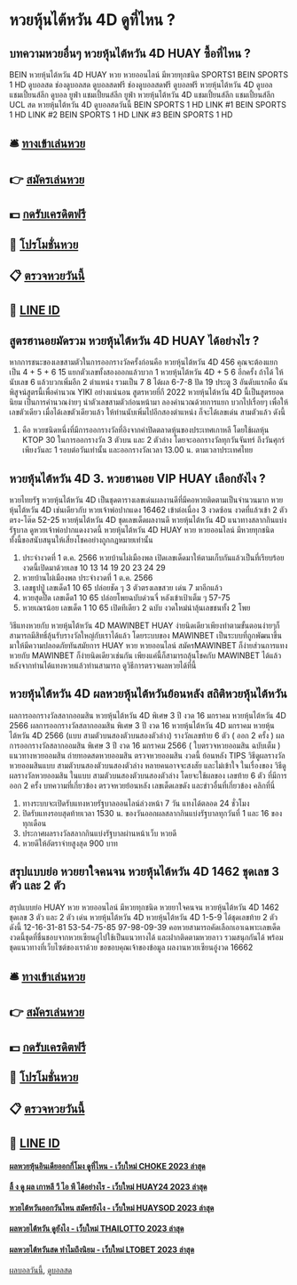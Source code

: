# หวยหุ้นไต้หวัน 4D ดูที่ไหน ?
## บทความหวยอื่นๆ หวยหุ้นไต้หวัน 4D HUAY ซื้อที่ไหน ?
BEIN หวยหุ้นไต้หวัน 4D HUAY หวย หวยออนไลน์ มีหวยทุกชนิด SPORTS1 BEIN SPORTS 1 HD ดูบอลสด ช่องดูบอลสด ดูบอลสดฟรี ช่องดูบอลสดฟรี ดูบอลฟรี หวยหุ้นไต้หวัน 4D ดูบอล แชมเปี้ยนส์ลีก ดูบอล ยูฟ่า แชมเปี้ยนส์ลีก ยูฟ่า หวยหุ้นไต้หวัน 4D แชมเปี้ยนส์ลีก แชมเปี้ยนส์ลีก UCL สด หวยหุ้นไต้หวัน 4D ดูบอลสดวันนี้
BEIN SPORTS 1 HD
LINK #1 BEIN SPORTS 1 HD
LINK #2 BEIN SPORTS 1 HD
LINK #3 BEIN SPORTS 1 HD

## 🛎 [ทางเข้าเล่นหวย](https://bit.ly/3BG5bNw)
## 👉 [สมัครเล่นหวย](https://bit.ly/3BG5bNw)
## 💵 [กดรับเครดิตฟรี](https://bit.ly/3C3mvgS)
## 👑 [โปรโมชั่นหวย](https://bit.ly/3C3mvgS)
## 📋 [ตรวจหวยวันนี้](https://bit.ly/3C3mvgS)
## 📱 [LINE ID](https://bit.ly/3C3mvgS)

## สูตรฮานอยมัดรวม หวยหุ้นไต้หวัน 4D HUAY ได้อย่างไร ?
หากการชนะของเลขสามตัวในการออกรางวัลครั้งก่อนคือ หวยหุ้นไต้หวัน 4D 456 คุณจะต้องแยกเป็น 4 + 5 + 6 15 แยกตัวเลขทั้งสองออกแล้วบวก 1 หวยหุ้นไต้หวัน 4D + 5 6 อีกครั้ง ถ้าได้ ให้นับเลข 6 แล้วบวกเพิ่มอีก 2 ตำแหน่ง รวมเป็น 7 8 ได้ผล 6-7-8 ปัด 19 ประตู 3 อันดับแรกคือ ฉันพิสูจน์สูตรนี้เพื่อคำนวณ YIKI อย่างแน่นอน
สูตรหวยยี่กี 2022 หวยหุ้นไต้หวัน 4D นี้เป็นสูตรยอดนิยม เป็นการคำนวณง่ายๆ นำตัวเลขสามตัวก่อนหน้ามา ลองคำนวณด้วยการแยก บวกไปเรื่อยๆ เพื่อให้เลขตัวเดียว เมื่อได้เลขตัวเดียวแล้ว ให้ท่านนับเพิ่มไปอีกสองตำแหน่ง ก็จะได้เลขเด่น สามตัวแล้ว ดังนี้
1. คือ หวยชนิดหนึ่งที่มีการออกรางวัลที่อิงจากค่าปิดตลาดหุ้นของประเทศเกาหลี โดยใช้ผลหุ้น KTOP 30 ในการออกรางวัล 3 ตัวบน และ 2 ตัวล่าง โดยจะออกรางวัลทุกวันจันทร์ ถึงวันศุกร์ เพียงวันละ 1 รอบต่อวันเท่านั้น และออกรางวัลเวลา 13.00 น. ตามเวลาประเทศไทย

## หวยหุ้นไต้หวัน 4D 3. หวยฮานอย VIP HUAY เลือกยังไง ?
หวยไทยรัฐ หวยหุ้นไต้หวัน 4D เป็นชุดตารางเลขเด่นผลงานดีที่มีคอหวยติดตามเป็นจำนวนมาก หวยหุ้นไต้หวัน 4D เช่นเดียวกับ หวยเจ้าพ่อปากแดง 16462 เข้าต่อเนื่อง 3 งวดซ้อน งวดที่แล้วเข้า 2 ตัวตรง-โต๊ด 52-25 หวยหุ้นไต้หวัน 4D ชุดเลขเด็ดผลงานดี หวยหุ้นไต้หวัน 4D แนวทางสลากกินแบ่งรัฐบาล ดูหวยเจ้าพ่อปากแดงงวดนี้ หวยหุ้นไต้หวัน 4D HUAY หวย หวยออนไลน์ มีหวยทุกชนิด ทั้งนี้ขอสนับสนุนให้เสี่ยงโชคอย่างถูกกฎหมายเท่านั้น
1. ประจำงวดที่ 1 ต.ค. 2566 หวยบ้านไผ่เมืองพล เปิดเลขเด็ดมาให้ตามเก็บกันแล้วเป็นที่เรียบร้อย งวดนี้เปิดมาด้วยเลข 10 13 14 19 20 23 24 29
2. หวยบ้านไผ่เมืองพล ประจำงวดที่ 1 ต.ค. 2566
3. เลขธูปปู่ เลขเด็ด1 10 65 ปล่อยชัด ๆ 3 ตัวตรงเลขสวย เด่น 7 มาอีกแล้ว
4. หวยสุดปี๊ด เลขเด็ด1 10 65 ปล่อยโพยฉบับด่วนจี๋ หลังเข้าเป้าเต็ม ๆ 57-75
5. หวยเณรน้อย เลขเด็ด 1 10 65 เปิดทีเดียว 2 ฉบับ งวดใหม่น่าลุ้นเลขชนทั้ง 2 โพย

วิธีแทงหวยกับ หวยหุ้นไต้หวัน 4D MAWINBET HUAY ง่ายนิดเดียวเพียงทำตามขั้นตอนง่ายๆก็สามารถมีสิทธิ์ลุ้นรับรางวัลใหญ่กับเราได้แล้ว โดยระบบของ MAWINBET เป็นระบบที่ถูกพัฒนาขึ้นมาให้มีความปลอดภัยทันสมัยการ HUAY หวย หวยออนไลน์ สมัครMAWINBET ก็ง่ายส่วนการแทงหวยกับ MAWINBET ก็ง่ายนิดเดียวเช่นกัน
เพียงแค่นี้ก็สามารถลุ้นโชคกับ MAWINBET ได้แล้ว หลังจากท่านได้แทงหวยแล้วท่านสามารถ ดูวิธีการตรวจผลหวยได้ที่นี้

## หวยหุ้นไต้หวัน 4D ผลหวยหุ้นไต้หวันย้อนหลัง สถิติหวยหุ้นไต้หวัน
ผลการออกรางวัลสลากออมสิน หวยหุ้นไต้หวัน 4D พิเศษ 3 ปี งวด 16 มกราคม หวยหุ้นไต้หวัน 4D 2566
ผลการออกรางวัลสลากออมสิน พิเศษ 3 ปี งวด 16 หวยหุ้นไต้หวัน 4D มกราคม หวยหุ้นไต้หวัน 4D 2566 (แบบ สามตัวบนสองตัวบนสองตัวล่าง)
รางวัลเลขท้าย 6 ตัว ( ออก 2 ครั้ง )
ผลการออกรางวัลสลากออมสิน พิเศษ 3 ปี งวด 16 มกราคม 2566 ( ใบตรวจหวยออมสิน ฉบับเต็ม )
 แนวทางหวยออมสิน ถ่ายทอดสดหวยออมสิน ตรวจหวยออมสิน งวดนี้ ย้อนหลัง 
TIPS วิธีดูผลรางวัลหวยออมสินแบบ สามตัวบนสองตัวบนสองตัวล่าง
หลายคนอาจจะสงสัย และไม่เข้าใจ ในเรื่องของ วิธีดูผลรางวัลหวยออมสิน ในแบบ สามตัวบนสองตัวบนสองตัวล่าง โดยจะใช้ผลของ เลขท้าย 6 ตัว ที่มีการออก 2 ครั้ง
บทความที่เกี่ยวข้อง
ตรวจหวยย้อนหลัง เลขเด็ดเลขดัง และข่าวอื่นที่เกี่ยวข้อง คลิกที่นี่
1. ทางระบบจะเปิดรับแทงหวยรัฐบาลออนไลน์ล่วงหน้า 7 วัน แทงได้ตลอด 24 ชั่วโมง
2. ปิดรับแทงรอบสุดท้ายเวลา 1530 น. ของวันออกผลสลากกินแบ่งรัฐบาลทุกวันที่ 1 และ 16 ของทุกเดือน
3. ประกาศผลรางวัลสลากกินแบ่งรัฐบาลผ่านหน้าเว็บ หวยดี
4. หวยดีให้อัตราจ่ายสูงสุด 900 บาท

## สรุปแบบย่อ หวยยาใจคนจน หวยหุ้นไต้หวัน 4D 1462 ชุดเลข 3 ตัว และ 2 ตัว
สรุปแบบย่อ HUAY หวย หวยออนไลน์ มีหวยทุกชนิด หวยยาใจคนจน หวยหุ้นไต้หวัน 4D 1462 ชุดเลข 3 ตัว และ 2 ตัว เด่น หวยหุ้นไต้หวัน 4D หวยหุ้นไต้หวัน 4D 1-5-9 ได้ชุดเลขท้าย 2 ตัว ดังนี้
12-16-31-81
53-54-75-85
97-98-09-39
คอหวยสามารถคัดเลือกเอาเฉพาะเลขเด็ดงวดนี้ชุดที่ชื่นชอบจากหวยเซียนอู๋ไปใช้เป็นแนวทางได้ และฝากติดตามหวยลาว รวมสนุกกันได้ พร้อมชุดแนวทางที่เว็บไซต์ของเราด้วย
ขอขอบคุณเจ้าของข้อมูล
ผลงานหวยเซียนอู๋งวด 16662


## 🛎 [ทางเข้าเล่นหวย](https://bit.ly/3BG5bNw)
## 👉 [สมัครเล่นหวย](https://bit.ly/3BG5bNw)
## 💵 [กดรับเครดิตฟรี](https://bit.ly/3C3mvgS)
## 👑 [โปรโมชั่นหวย](https://bit.ly/3C3mvgS)
## 📋 [ตรวจหวยวันนี้](https://bit.ly/3C3mvgS)
## 📱 [LINE ID](https://bit.ly/3C3mvgS)

#### [ผลหวยหุ้นอินเดียออกกี่โมง ดูที่ไหน - เว็บใหม่ CHOKE 2023 ล่าสุด](https://atom.io/themes/ผลหวยหุ้นอินเดียออกกี่โมง%20ดูที่ไหน%20-%20เว็บใหม่%20choke%202023%20ล่าสุด)
#### [ลิ้ ง ดู ผล เกาหลี วี ไอ พี ได้อย่างไร - เว็บใหม่ HUAY24 2023 ล่าสุด](https://atom.io/themes/ลิ้%20ง%20ดู%20ผล%20เกาหลี%20วี%20ไอ%20พี%20ได้อย่างไร%20-%20เว็บใหม่%20huay24%202023%20ล่าสุด)
#### [หวยไต้หวันออกวันไหน สมัครยังไง - เว็บใหม่ HUAYSOD 2023 ล่าสุด](https://atom.io/themes/หวยไต้หวันออกวันไหน%20สมัครยังไง%20-%20เว็บใหม่%20huaysod%202023%20ล่าสุด)
#### [ผลหวยไต้หวัน ดูยังไง - เว็บใหม่ THAILOTTO 2023 ล่าสุด](https://atom.io/themes/ผลหวยไต้หวัน%20ดูยังไง%20-%20เว็บใหม่%20thailotto%202023%20ล่าสุด)
#### [ผลหวยไต้หวันสด ทำไมถึงนิยม - เว็บใหม่ LTOBET 2023 ล่าสุด](https://atom.io/themes/ผลหวยไต้หวันสด%20ทำไมถึงนิยม%20-%20เว็บใหม่%20ltobet%202023%20ล่าสุด)

[ผลบอลวันนี้](https://siamsport.tv "ผลบอลวันนี้"), [ดูบอลสด](https://siamsport.tv/ดูบอลสด "ดูบอลสด")
